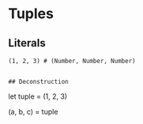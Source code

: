# Tuples


## Literals

```
(1, 2, 3) # (Number, Number, Number)


## Deconstruction

```
let tuple = (1, 2, 3)

(a, b, c) = tuple
```
